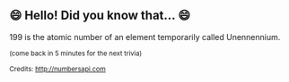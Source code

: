 ## :smile: Hello! Did you know that... :smile:
199 is the atomic number of an element temporarily called Unennennium.

<sup>(come back in 5 minutes for the next trivia)</sup>


<sup>Credits: http://numbersapi.com</sup>
